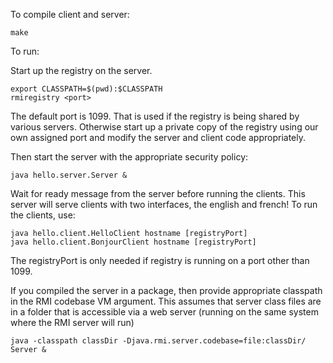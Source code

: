

To compile client and server:

```
make
```

To run:

Start up the registry on the server.

```
export CLASSPATH=$(pwd):$CLASSPATH
rmiregistry <port>
```

The default port is 1099. That is used if the registry is being shared by various
servers. Otherwise start up a private copy of the registry using our own assigned port and
modify the server and client code appropriately.


Then start the server with the appropriate security policy:

```
java hello.server.Server &
```

Wait for ready message from the server before running the clients. This server will serve clients with two interfaces, the english and french!  To run the clients, use:

```
java hello.client.HelloClient hostname [registryPort]
java hello.client.BonjourClient hostname [registryPort]
```

The registryPort is only needed if registry is running on a port other than 1099.

If you compiled the server in a package, then provide appropriate classpath in the RMI codebase
VM argument. This assumes that server class files are in a folder that is accessible via a web
server (running on the same system where the RMI server will run)

```
java -classpath classDir -Djava.rmi.server.codebase=file:classDir/  Server & 
```

